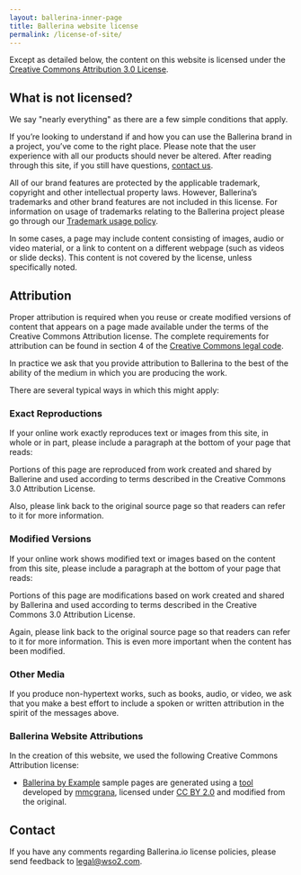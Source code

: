 ```yaml
---
layout: ballerina-inner-page
title: Ballerina website license
permalink: /license-of-site/
---
```


Except as detailed below, the content on this website is licensed under the [Creative Commons Attribution 3.0 License](https://creativecommons.org/licenses/by/3.0/us/).

## What is not licensed?
We say "nearly everything" as there are a few simple conditions that apply.

If you’re looking to understand if and how you can use the Ballerina brand in a project, you’ve come to the right place. Please note that the user experience with all our products should never be altered. After reading through this site, if you still have questions, [contact us](/community/#report-issues).  

All of our brand features are protected by the applicable trademark, copyright and other intellectual property laws. However, Ballerina’s trademarks and other brand features are not included in this license. For information on usage of trademarks relating to the Ballerina project please go through our [Trademark usage policy](/trademark-usage-policy/).

In some cases, a page may include content consisting of images, audio or video material, or a link to content on a different webpage (such as videos or slide decks). This content is not covered by the license, unless specifically noted.


## Attribution
Proper attribution is required when you reuse or create modified versions of content that appears on a page made available under the terms of the Creative Commons Attribution license. The complete requirements for attribution can be found in section 4 of the [Creative Commons legal code](http://creativecommons.org/licenses/by/3.0/legalcode).

In practice we ask that you provide attribution to Ballerina to the best of the ability of the medium in which you are producing the work.

There are several typical ways in which this might apply:

### Exact Reproductions
If your online work exactly reproduces text or images from this site, in whole or in part, please include a paragraph at the bottom of your page that reads:

Portions of this page are reproduced from work created and shared by Ballerine and used according to terms described in the Creative Commons 3.0 Attribution License.

Also, please link back to the original source page so that readers can refer to it for more information.

### Modified Versions
If your online work shows modified text or images based on the content from this site, please include a paragraph at the bottom of your page that reads:

Portions of this page are modifications based on work created and shared by Ballerina and used according to terms described in the Creative Commons 3.0 Attribution License.

Again, please link back to the original source page so that readers can refer to it for more information. This is even more important when the content has been modified.

### Other Media
If you produce non-hypertext works, such as books, audio, or video, we ask that you make a best effort to include a spoken or written attribution in the spirit of the messages above.

### Ballerina Website Attributions
In the creation of this website, we used the following Creative Commons Attribution license: 

* [Ballerina by Example](https://ballerina.io/learn/by-example/) sample pages are generated using a [tool](https://github.com/mmcgrana/gobyexample/) developed by [mmcgrana](https://github.com/mmcgrana), licensed under [CC BY 2.0](https://creativecommons.org/licenses/by/2.0/) and modified from the original.

## Contact
If you have any comments regarding Ballerina.io license policies, please send feedback to [legal@wso2.com](mailto:legal@wso2.com).

<!--<style>
.nav > li.cVersionItem , .cBallerinaTocContainer {
    display: none !important;
}
</style>-->

<style>
.nav > li.cVersionItem {
    display: none !important;
}
.cFormSection {
   background:#f3f3f3;
   padding:30px;
}
label {
	display: inline-block;
	max-width: 95%;
	margin-bottom: 5px;
	font-weight: 700;
}
.form-check-input {
   float:left;
   margin-right:10px !important;
}
.cSignUp, button#subscribeUserButton {
	background: #56b3af;
	border: none;
	color: #fff;
	/* padding: 10px 20px; */
	margin-top: 15px;
	display: inline-block;
	width: auto;
	padding: 18px;
	line-height: 0px;
	font-family: "roboto";
	letter-spacing: 1px;
	font-weight: 400;
}

.cSignUp:hover , button#subscribeUserButton:hover {
background:#464646;
}

#form-status , #form-error {
display:none;
}

#form-status.cShowBlock , #form-error.cShowBlock  {
display:block;
}
a.cBookmark {
display: inline-block;
position: absolute;
margin: -150px 0px 0px;
}


</style>
